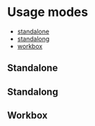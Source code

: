 # Usage modes

- [standalone](#standalone)
- [standalong](#standalong)
- [workbox](#workbox)

## Standalone


## Standalong


## Workbox